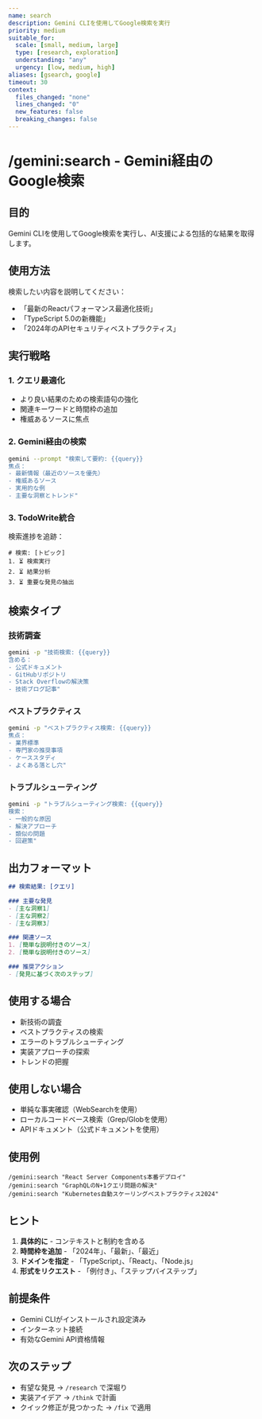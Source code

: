 ```yaml
---
name: search
description: Gemini CLIを使用してGoogle検索を実行
priority: medium
suitable_for:
  scale: [small, medium, large]
  type: [research, exploration]
  understanding: "any"
  urgency: [low, medium, high]
aliases: [gsearch, google]
timeout: 30
context:
  files_changed: "none"
  lines_changed: "0"
  new_features: false
  breaking_changes: false
---
```


# /gemini:search - Gemini経由のGoogle検索

## 目的
Gemini CLIを使用してGoogle検索を実行し、AI支援による包括的な結果を取得します。

## 使用方法
検索したい内容を説明してください：
- 「最新のReactパフォーマンス最適化技術」
- 「TypeScript 5.0の新機能」
- 「2024年のAPIセキュリティベストプラクティス」

## 実行戦略

### 1. クエリ最適化
- より良い結果のための検索語句の強化
- 関連キーワードと時間枠の追加
- 権威あるソースに焦点

### 2. Gemini経由の検索
```bash
gemini --prompt "検索して要約: {{query}}
焦点：
- 最新情報（最近のソースを優先）
- 権威あるソース
- 実用的な例
- 主要な洞察とトレンド"
```

### 3. TodoWrite統合
検索進捗を追跡：
```
# 検索: [トピック]
1. ⏳ 検索実行
2. ⏳ 結果分析
3. ⏳ 重要な発見の抽出
```

## 検索タイプ

### 技術調査
```bash
gemini -p "技術検索: {{query}}
含める：
- 公式ドキュメント
- GitHubリポジトリ
- Stack Overflowの解決策
- 技術ブログ記事"
```

### ベストプラクティス
```bash
gemini -p "ベストプラクティス検索: {{query}}
焦点：
- 業界標準
- 専門家の推奨事項
- ケーススタディ
- よくある落とし穴"
```

### トラブルシューティング
```bash
gemini -p "トラブルシューティング検索: {{query}}
検索：
- 一般的な原因
- 解決アプローチ
- 類似の問題
- 回避策"
```

## 出力フォーマット
```markdown
## 検索結果: [クエリ]

### 主要な発見
- [主な洞察1]
- [主な洞察2]
- [主な洞察3]

### 関連ソース
1. [簡単な説明付きのソース]
2. [簡単な説明付きのソース]

### 推奨アクション
- [発見に基づく次のステップ]
```

## 使用する場合
- 新技術の調査
- ベストプラクティスの検索
- エラーのトラブルシューティング
- 実装アプローチの探索
- トレンドの把握

## 使用しない場合
- 単純な事実確認（WebSearchを使用）
- ローカルコードベース検索（Grep/Globを使用）
- APIドキュメント（公式ドキュメントを使用）

## 使用例
```
/gemini:search "React Server Components本番デプロイ"
/gemini:search "GraphQLのN+1クエリ問題の解決"
/gemini:search "Kubernetes自動スケーリングベストプラクティス2024"
```

## ヒント
1. **具体的に** - コンテキストと制約を含める
2. **時間枠を追加** - 「2024年」、「最新」、「最近」
3. **ドメインを指定** - 「TypeScript」、「React」、「Node.js」
4. **形式をリクエスト** - 「例付き」、「ステップバイステップ」

## 前提条件
- Gemini CLIがインストールされ設定済み
- インターネット接続
- 有効なGemini API資格情報

## 次のステップ
- 有望な発見 → `/research` で深堀り
- 実装アイデア → `/think` で計画
- クイック修正が見つかった → `/fix` で適用
